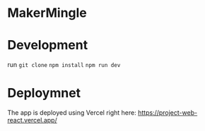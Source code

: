 # MakerMingle

# Development

run `git clone`
`npm install`
`npm run dev`

# Deploymnet

The app is deployed using Vercel right here: https://project-web-react.vercel.app/



